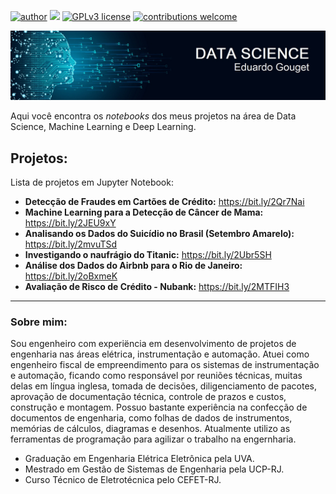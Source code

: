 [![author](https://img.shields.io/badge/author-edugouget-red.svg)](https://www.linkedin.com/in/eduardogouget/) [![](https://img.shields.io/badge/python-3.7+-blue.svg)](https://www.python.org/downloads/release/python-385/) [![GPLv3 license](https://img.shields.io/badge/License-GPLv3-blue.svg)](http://perso.crans.org/besson/LICENSE.html) [![contributions welcome](https://img.shields.io/badge/contributions-welcome-brightgreen.svg?style=flat)](https://github.com/edugouget/DataSciencePortfolio/issues)

<p align="center">
  <img src="github_cover.jpg" >
</p>

Aqui você encontra os *notebooks* dos meus projetos na área de Data Science, Machine Learning e Deep Learning.

## Projetos:
Lista de projetos em Jupyter Notebook:

* **Detecção de Fraudes em Cartões de Crédito:** https://bit.ly/2Qr7Nai
* **Machine Learning para a Detecção de Câncer de Mama:** https://bit.ly/2JEU9xY
* **Analisando os Dados do Suicídio no Brasil (Setembro Amarelo):** https://bit.ly/2mvuTSd
* **Investigando o naufrágio do Titanic:** https://bit.ly/2Ubr5SH
* **Análise dos Dados do Airbnb para o Rio de Janeiro:** https://bit.ly/2oBxmeK
* **Avaliação de Risco de Crédito - Nubank:** https://bit.ly/2MTFIH3

---

### Sobre mim:

Sou engenheiro com experiëncia em desenvolvimento de projetos de engenharia nas áreas elétrica, instrumentação e automação. Atuei como engenheiro fiscal de empreendimento para os sistemas de instrumentação e automação, ficando como responsável por reuniões técnicas, muitas delas em língua inglesa, tomada de decisões, diligenciamento de pacotes, aprovação de documentação técnica, controle de prazos e custos, construção e montagem. Possuo bastante experiência na confecção de documentos de engenharia, como folhas de dados de instrumentos, memórias de cálculos, diagramas e desenhos. Atualmente utilizo as ferramentas de programação para agilizar o trabalho na engernharia.

* Graduação em Engenharia Elétrica Eletrônica pela UVA.
* Mestrado em Gestão de Sistemas de Engenharia pela UCP-RJ.
* Curso Técnico de Eletrotécnica pelo CEFET-RJ.


